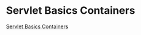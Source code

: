 # Servlet Basics Containers
[Servlet Basics Containers](https://aiwithcloud.com/2022/09/16/servlet_basics_containers/)